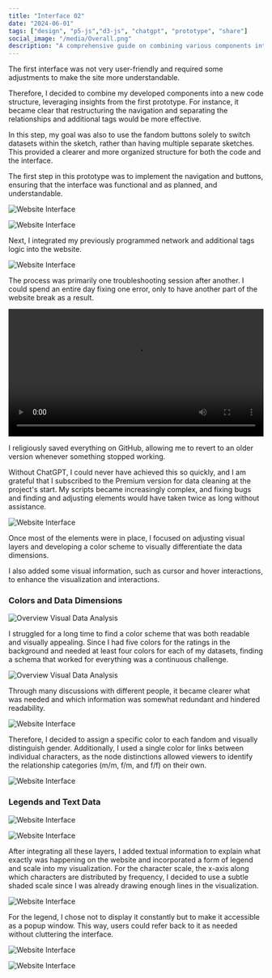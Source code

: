 ```yaml
---
title: "Interface 02"
date: "2024-06-01"
tags: ["design", "p5-js","d3-js", "chatgpt", "prototype", "share"]
social_image: "/media/Overall.png"
description: "A comprehensive guide on combining various components into a cohesive website, addressing challenges in interface design, visual layers, and data dimensions."
---
```


The first interface was not very user-friendly and required some adjustments to make the site more understandable.

Therefore, I decided to combine my developed components into a new code structure, leveraging insights from the first prototype. For instance, it became clear that restructuring the navigation and separating the relationships and additional tags would be more effective.

In this step, my goal was also to use the fandom buttons solely to switch datasets within the sketch, rather than having multiple separate sketches. This provided a clearer and more organized structure for both the code and the interface.


The first step in this prototype was to implement the navigation and buttons, ensuring that the interface was functional and as planned, and understandable.

![Website Interface](/media/CFC/Website2.png)

![Website Interface](/media/CFC/Website3.png)

Next, I integrated my previously programmed network and additional tags logic into the website.

![Website Interface](/media/CFC/Website2.1.png)

The process was primarily one troubleshooting session after another. I could spend an entire day fixing one error, only to have another part of the website break as a result.

<video controls width="100%">
  <source src="/media/CFC/Banner.mov" type="video/mp4">
  Your browser does not support the video tag.
</video>

I religiously saved everything on GitHub, allowing me to revert to an older version whenever something stopped working.

Without ChatGPT, I could never have achieved this so quickly, and I am grateful that I subscribed to the Premium version for data cleaning at the project's start. My scripts became increasingly complex, and fixing bugs and finding and adjusting elements would have taken twice as long without assistance.

![Website Interface](/media/CFC/webseite2_13.png)

Once most of the elements were in place, I focused on adjusting visual layers and developing a color scheme to visually differentiate the data dimensions.

I also added some visual information, such as cursor and hover interactions, to enhance the visualization and interactions.

### Colors and Data Dimensions

![Overview Visual Data Analysis](/media/Colors/colors01.png)

I struggled for a long time to find a color scheme that was both readable and visually appealing. Since I had five colors for the ratings in the background and needed at least four colors for each of my datasets, finding a schema that worked for everything was a continuous challenge.

![Overview Visual Data Analysis](/media/Colors/colors02.png)

Through many discussions with different people, it became clearer what was needed and which information was somewhat redundant and hindered readability.

![Website Interface](/media/CFC/Interface02_1.png)


Therefore, I decided to assign a specific color to each fandom and visually distinguish gender. Additionally, I used a single color for links between individual characters, as the node distinctions allowed viewers to identify the relationship categories (m/m, f/m, and f/f) on their own.

![Website Interface](/media/CFC/Interface02_2.png)

### Legends and Text Data

![Website Interface](/media/CFC/Text04.png)

![Website Interface](/media/CFC/Text01.png)

After integrating all these layers, I added textual information to explain what exactly was happening on the website and incorporated a form of legend and scale into my visualization. For the character scale, the x-axis along which characters are distributed by frequency, I decided to use a subtle shaded scale since I was already drawing enough lines in the visualization.

![Website Interface](/media/CFC/Text02.png)

For the legend, I chose not to display it constantly but to make it accessible as a popup window. This way, users could refer back to it as needed without cluttering the interface.

![Website Interface](/media/CFC/Text03.png)

![Website Interface](/media/CFC/medusa.png)